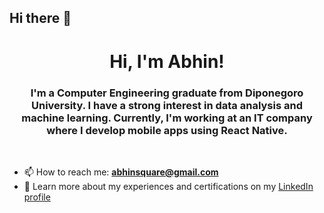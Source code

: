 ## Hi there 👋

<h1 align="center">Hi, I'm Abhin! </h1>
<h3 align="center">I'm a Computer Engineering graduate from Diponegoro University. I have a strong interest in data analysis and machine learning. Currently, I'm working at an IT company where I develop mobile apps using React Native.</h3>
<br>

- 📫 How to reach me: **abhinsquare@gmail.com**
- 📄 Learn more about my experiences and certifications on my [LinkedIn profile](https://www.linkedin.com/in/aryo-anindyo-abhinowo/)
